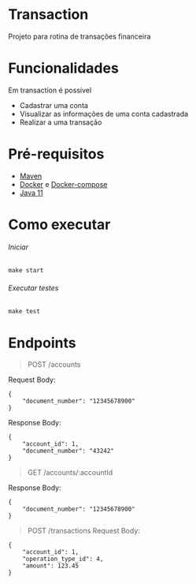 # Transaction
Projeto para rotina de transações financeira

# Funcionalidades

Em transaction é possivel
 * Cadastrar uma conta
 * Visualizar as informações de uma conta cadastrada
 * Realizar a uma transação

# Pré-requisitos
- [Maven](https://maven.apache.org/install.html)
- [Docker](https://docs.docker.com/install/) e [Docker-compose](https://docs.docker.com/compose/install/)
- [Java 11](https://www.oracle.com/java/technologies/javase-jdk11-downloads.html)

# Como executar

###### Iniciar
```
make start
```

###### Executar testes
```
make test
```

# Endpoints

> POST /accounts

Request Body: 
```
{ 
    "document_number": "12345678900" 
} 
```
Response Body: 
```
{
    "account_id": 1,
    "document_number": "43242"
}
```

> GET /accounts/:accountId

Response Body: 
```
{ 
    "document_number": "12345678900" 
} 
```

>POST /transactions
Request Body: 
```
{ 
    "account_id": 1, 
    "operation_type_id": 4,
    "amount": 123.45 
}
```

